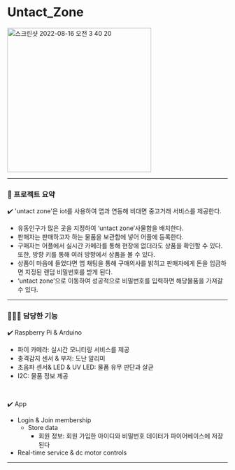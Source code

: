 # Untact_Zone
<img width="329" alt="스크린샷 2022-08-16 오전 3 40 20" src="https://user-images.githubusercontent.com/43926202/184695732-be07ffcf-7b59-451f-958d-01e18283f033.png">

***
### 📝 프로젝트 요약
✔️ 'untact zone'은 iot를 사용하여 앱과 연동해 비대면 중고거래 서비스를 제공한다.
  - 유동인구가 많은 곳을 지정하여 ‘untact zone’사물함을 배치한다.
  - 판매자는 판매하고자 하는 물품을 보관함에 넣어 어플에 등록한다.
  - 구매자는 어플에서 실시간 카메라를 통해 현장에 없더라도 상품을 확인할 수 있다. 또한, 방향 키를 통해 여러 방향에서 상품을 볼 수 있다.
  - 상품이 마음에 들었다면 앱 채팅을 통해 구매의사를 밝히고 판매자에게 돈을 입금하면 지정된 랜덤 비밀번호를 받게 된다.
  - ‘untact zone’으로 이동하여 성공적으로 비밀번호를 입력하면 해당물품을 가져갈 수 있다.
***
### 👩🏻‍💻 담당한 기능
✔️ Raspberry Pi & Arduino

- 파이 카메라: 실시간 모니터링 서비스를 제공
- 충격감지 센서 & 부저: 도난 알리미
- 초음파 센서& LED & UV LED: 물품 유무 판단과 살균
- I2C: 물품 정보 제공
<br>

✔️ App

- Login & Join membership
    - Store data
        - 회원 정보: 회원 가입한 아이디와 비밀번호 데이터가 파이어베이스에 저장된다
- Real-time service & dc motor controls
***

